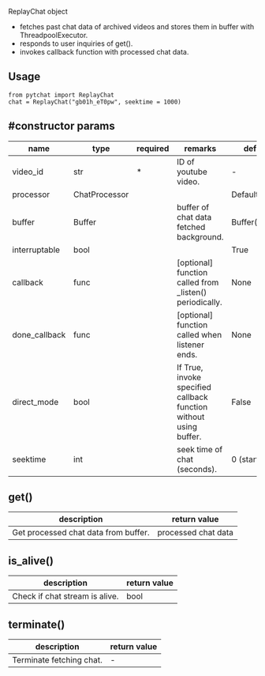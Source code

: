 ReplayChat object 
+ fetches past chat data of archived videos and stores them in buffer with ThreadpoolExecutor.
+ responds to user inquiries of get().
+ invokes callback function with processed chat data.

## Usage
```
from pytchat import ReplayChat
chat = ReplayChat("gb01h_eT0pw", seektime = 1000)
```
## #constructor params

name|type|required|remarks|default value
---|---|---|---|---
video_id|str|*|ID of youtube video.|-
processor|ChatProcessor|||DefaultProcessor
buffer|Buffer||buffer of chat data fetched background.|Buffer(maxsize=20)
interruptable|bool|||True
callback|func||[optional] function called from _listen() periodically.|None
done_callback|func||[optional] function called when listener ends.|None
direct_mode|bool| |If True, invoke specified callback function without using buffer.|False
seektime|int| |seek time of chat (seconds).|0 (start of chat)
## get()
description|return value
---|---
Get processed chat data from buffer.|processed chat data

## is_alive()
description|return value
---|---
Check if chat stream is alive.|bool

## terminate()
description|return value
---|---
Terminate fetching chat.|-


